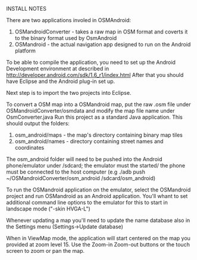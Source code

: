 INSTALL NOTES

There are two applications involed in OSMAndroid:
  1. OSMandroidConverter - takes a raw map in OSM format and coverts it to the binary format used by OsmAndroid
  1. OSMandroid - the actual navigation app designed to run on the Android platform

To be able to compile the application, you need to set up the Android Development
environment at described in http://developer.android.com/sdk/1.6_r1/index.html
After that you should have Eclipse and the Android plug-in set up.

Next step is to import the two projects into Eclipse.

To convert a OSM map into a OSMandroid map, put the raw .osm file under
OSMandroidConverter/osmdata and modify the map file name under OsmConverter.java
Run this project as a standard Java application. This should output the folders:
  1. osm\_android/maps - the map's directory containing binary map tiles
  1. osm\_android/names - directory containing street names and coordinates

The osm\_android folder will need to be pushed into the Android phone/emulator under /sdcard;
the emulator must the started/ the phone must be connected to the host computer
(e.g ./adb push ~/OSMandroidConverter/osm\_android /sdcard/osm\_android)

To run the OSMandroid application on the emulator, select the OSMandroid project and
run OSMandroid as an Android application. You'll whant to set additional command line
options to the emulator for this to start in landscape mode ("-skin HVGA-L")

Whenever updating a map you'll need to update the name database also in the Settings
menu (Settings->Update database)

When in ViewMap mode, the application will start centered on the map you provided at
zoom level 15. Use the Zoom-in Zoom-out buttons or the touch screen to zoom or pan
the map.